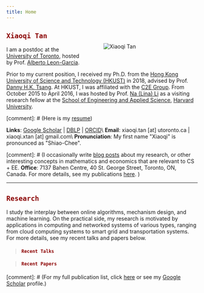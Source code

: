 ```yaml
---
title: Home
---
```


<img src="/img/xiaoqi_uoft_beam.jpg" style="max-width:20%;min-width:198px;float:right; margin: 45px 50px" alt="Xiaoqi Tan" />

## <span style="color:darkred"> `Xiaoqi Tan` </span>

I am a postdoc at the [University of Toronto](https://utoronto.ca), hosted by Prof. [Alberto Leon-Garcia](https://www.ece.utoronto.ca/people/leon-garcia-a/).  


Prior to my current position, I received my Ph.D. from the [Hong Kong University of Science and Technology (HKUST)](https://www.ust.hk/) in 2018, advised by Prof. [Danny H.K. Tsang](https://eetsang.home.ece.ust.hk/). At HKUST, I was affiliated with the [C2E Group](http://c2e.ece.ust.hk/main/). From October 2015 to April 2016, I was hosted by Prof. [Na (Lina) Li](https://nali.seas.harvard.edu/) as a visiting research fellow at the [School of Engineering and Applied Science](https://www.seas.harvard.edu/), [Harvard University](https://harvard.edu). 

[comment]: # (Here is my [resume](/resume))



**Links**: [Google Scholar](https://scholar.google.com/citations?user=drR_WcAAAAAJ&hl=en&sortby=pubdate) | [DBLP](https://dblp.org/pid/139/4363.html) | [ORCID](https://orcid.org/0000-0002-5339-3245)\\
**Email**: xiaoqi.tan [at] utoronto.ca | xiaoqi.xtan [at] gmail.com\\
**Pronunciation**: My first name "Xiaoqi" is pronounced as "Shiao-Chee".



[comment]: # (I occasionally write [blog posts](/post) about my research, or other interesting concepts in mathematics and economics that are relevant to CS + EE. **Office**: 7137 Bahen Centre, 40 St. George Street, Toronto, ON, Canada. For more details, see my publications [here](/publications_year). )


---

## <span style="color:darkred">`Research`</span>

I study the interplay between online algorithms, mechanism design, and machine learning. On the practical side, my research is motivated by applications in computing and networked systems of various types, ranging from cloud computing systems to smart grid and transportation systems. For more details, see my recent talks and papers below.


<a id="recent"></a>

> #### <span style="color:darkred">`Recent Talks`</span>
<ul class=circle>
        <script>
            var i;
            for (i = 0; i < talks_full.length; i++) {
            if (talks_full[i].highlight.search("yes") >= 0) {
                document.write("<li class=paper>");
                printPaper(talks_full[i], "O");
                document.write("</li>");
            }
        }
        </script>
</ul>



<a id="recentpapers"></a> 

> #### <span style="color:darkred">`Recent Papers` </span> 
<ul class=circle>
        <script>
            var i;
            for (i = 0; i < papers_full.length; i++) {
            if (papers_full[i].highlight.search("yes") >= 0) {
                document.write("<li class=paper>");
                printPaper(papers_full[i], "O");
                document.write("</li>");
            }
        }
        </script>
</ul>

[comment]: # (For my  full publication list,  click [here](/publications_year) or see my [Google Scholar](https://scholar.google.com/citations?hl=en&user=OIDN4i8AAAAJ&view_op=list_works&sortby=pubdate) profile.)
